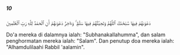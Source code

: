 ##### 10

<span class="ayah">دَعْوَىٰهُمْ فِيهَا سُبْحَٰنَكَ ٱللَّهُمَّ وَتَحِيَّتُهُمْ فِيهَا سَلَٰمٌۭ ۚ وَءَاخِرُ دَعْوَىٰهُمْ أَنِ ٱلْحَمْدُ لِلَّهِ رَبِّ ٱلْعَٰلَمِينَ</span>

<span class="ayah_translation">Do'a mereka di dalamnya ialah: "Subhanakallahumma", dan salam penghormatan mereka ialah: "Salam". Dan penutup doa mereka ialah: "Alhamdulilaahi Rabbil 'aalamin".</span>
